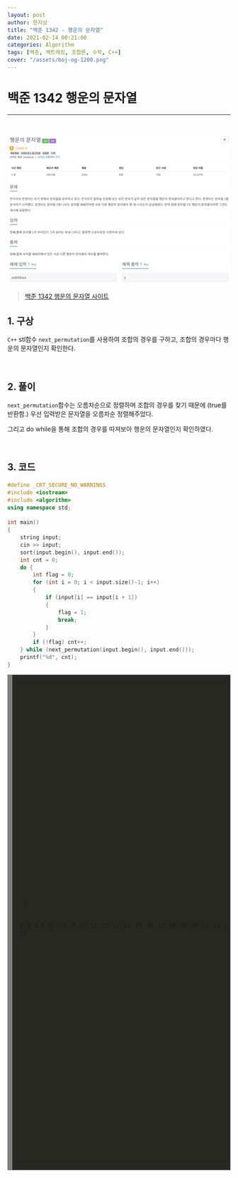 ```yaml
---
layout: post
author: 한지상
title: "백준 1342 - 행운의 문자열"
date: 2021-02-14 00:21:00
categories: Algorithm
tags: [백준, 백트래킹, 조합론, 수학, C++]
cover: "/assets/boj-og-1200.png"
---
```


# 백준 1342 행운의 문자열
---
<br>

<a href="/assets/캡처_2021_02_14_00_25_35.png">![](/assets/캡처_2021_02_14_00_25_35.png)</a>

> [백준 1342 행운의 문자열 사이트](https://www.acmicpc.net/problem/1342)


## 1. 구상

`C++` stl함수 `next_permutation`를 사용하여 조합의 경우를 구하고, 조합의 경우마다 행운의 문자열인지 확인한다.

<br>

## 2. 풀이

`next_permutation`함수는 오름차순으로 정렬하며 조합의 경우를 찾기 때문에 (true를 반환함.) 우선 입력받은 문자열을 오름차순 정렬해주었다.

그리고 do while을 통해 조합의 경우를 따져보아 행운의 문자열인지 확인하였다.

<br>

## 3. 코드

```c++
#define _CRT_SECURE_NO_WARNINGS
#include <iostream>
#include <algorithm>
using namespace std;

int main()
{
	string input;
	cin >> input;
	sort(input.begin(), input.end());
	int cnt = 0;
	do {
		int flag = 0;
		for (int i = 0; i < input.size()-1; i++)
		{
			if (input[i] == input[i + 1])
			{
				flag = 1;
				break;
			}
		}
		if (!flag) cnt++;
	} while (next_permutation(input.begin(), input.end()));
	printf("%d", cnt);
}
```

<!-- HTML generated using hilite.me --><div style="background: #272822; overflow:auto;width:auto;border:solid gray;border-width:.1em .1em .1em .8em;padding:.2em .6em;"><table><tr><td><pre style="margin: 0; line-height: 125%"> 1
 2
 3
 4
 5
 6
 7
 8
 9
10
11
12
13
14
15
16
17
18
19
20
21
22
23
24</pre></td><td><pre style="margin: 0; line-height: 125%"><span style="color: #75715e">#define _CRT_SECURE_NO_WARNINGS</span>
<span style="color: #75715e">#include &lt;iostream&gt;</span>
<span style="color: #75715e">#include &lt;algorithm&gt;</span>
<span style="color: #66d9ef">using</span> <span style="color: #66d9ef">namespace</span> <span style="color: #f8f8f2">std;</span>

<span style="color: #66d9ef">int</span> <span style="color: #a6e22e">main</span><span style="color: #f8f8f2">()</span>
<span style="color: #f8f8f2">{</span>
	<span style="color: #f8f8f2">string</span> <span style="color: #f8f8f2">input;</span>
	<span style="color: #f8f8f2">cin</span> <span style="color: #f92672">&gt;&gt;</span> <span style="color: #f8f8f2">input;</span>
	<span style="color: #f8f8f2">sort(input.begin(),</span> <span style="color: #f8f8f2">input.end());</span>
	<span style="color: #66d9ef">int</span> <span style="color: #f8f8f2">cnt</span> <span style="color: #f92672">=</span> <span style="color: #ae81ff">0</span><span style="color: #f8f8f2">;</span>
	<span style="color: #66d9ef">do</span> <span style="color: #f8f8f2">{</span>
		<span style="color: #66d9ef">int</span> <span style="color: #f8f8f2">flag</span> <span style="color: #f92672">=</span> <span style="color: #ae81ff">0</span><span style="color: #f8f8f2">;</span>
		<span style="color: #66d9ef">for</span> <span style="color: #f8f8f2">(</span><span style="color: #66d9ef">int</span> <span style="color: #f8f8f2">i</span> <span style="color: #f92672">=</span> <span style="color: #ae81ff">0</span><span style="color: #f8f8f2">;</span> <span style="color: #f8f8f2">i</span> <span style="color: #f92672">&lt;</span> <span style="color: #f8f8f2">input.size()</span><span style="color: #f92672">-</span><span style="color: #ae81ff">1</span><span style="color: #f8f8f2">;</span> <span style="color: #f8f8f2">i</span><span style="color: #f92672">++</span><span style="color: #f8f8f2">)</span>
		<span style="color: #f8f8f2">{</span>
			<span style="color: #66d9ef">if</span> <span style="color: #f8f8f2">(input[i]</span> <span style="color: #f92672">==</span> <span style="color: #f8f8f2">input[i</span> <span style="color: #f92672">+</span> <span style="color: #ae81ff">1</span><span style="color: #f8f8f2">])</span>
			<span style="color: #f8f8f2">{</span>
				<span style="color: #f8f8f2">flag</span> <span style="color: #f92672">=</span> <span style="color: #ae81ff">1</span><span style="color: #f8f8f2">;</span>
				<span style="color: #66d9ef">break</span><span style="color: #f8f8f2">;</span>
			<span style="color: #f8f8f2">}</span>
		<span style="color: #f8f8f2">}</span>
		<span style="color: #66d9ef">if</span> <span style="color: #f8f8f2">(</span><span style="color: #f92672">!</span><span style="color: #f8f8f2">flag)</span> <span style="color: #f8f8f2">cnt</span><span style="color: #f92672">++</span><span style="color: #f8f8f2">;</span>
	<span style="color: #f8f8f2">}</span> <span style="color: #66d9ef">while</span> <span style="color: #f8f8f2">(next_permutation(input.begin(),</span> <span style="color: #f8f8f2">input.end()));</span>
	<span style="color: #f8f8f2">printf(</span><span style="color: #e6db74">&quot;%d&quot;</span><span style="color: #f8f8f2">,</span> <span style="color: #f8f8f2">cnt);</span>
</pre></td></tr></table></div>
